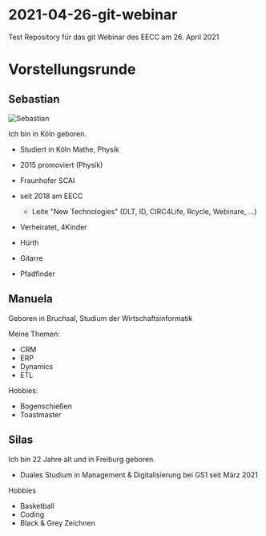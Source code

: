 # 2021-04-26-git-webinar
Test Repository für das git Webinar des EECC am 26. April 2021

# Vorstellungsrunde

## Sebastian

![Sebastian](ses_2018_08-round.png)

Ich bin in Köln geboren.

- Studiert in Köln Mathe, Physik
- 2015 promoviert (Physik)
- Fraunhofer SCAI 
- seit 2018 am EECC
  - Leite "New Technologies" (DLT, ID, CIRC4Life, Rcycle, Webinare, ...)

- Verheiratet, 4Kinder
- Hürth
- Gitarre
- Pfadfinder



## Manuela
Geboren in Bruchsal, Studium der Wirtschaftsinformatik

Meine Themen: 
- CRM
- ERP
- Dynamics
- ETL

Hobbies: 
- Bogenschießen
- Toastmaster

## Silas

Ich bin 22 Jahre alt und in Freiburg geboren.

- Duales Studium in Management & Digitalisierung bei GS1 seit März 2021

Hobbies
- Basketball
- Coding
- Black & Grey Zeichnen 
